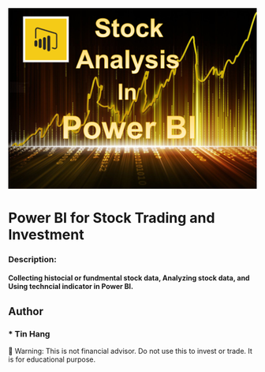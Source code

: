<img src="PowerBI.PNG">

# Power BI for Stock Trading and Investment  

### Description:
#### Collecting histocial or fundmental stock data, Analyzing stock data, and Using techncial indicator in Power BI.   


## Author  
### * Tin Hang  


:red_circle: Warning: This is not financial advisor.  Do not use this to invest or trade. It is for educational purpose.  
